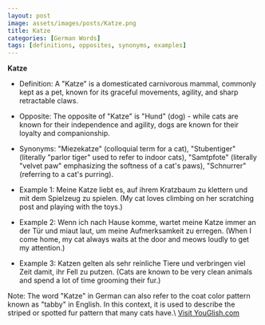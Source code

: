 ```yaml
---
layout: post
image: assets/images/posts/Katze.png
title: Katze
categories: [German Words]
tags: [definitions, opposites, synonyms, examples]
---
```


**Katze**

- Definition: A "Katze" is a domesticated carnivorous mammal, commonly kept as a pet, known for its graceful movements, agility, and sharp retractable claws.

- Opposite: The opposite of "Katze" is "Hund" (dog) - while cats are known for their independence and agility, dogs are known for their loyalty and companionship.

- Synonyms: "Miezekatze" (colloquial term for a cat), "Stubentiger" (literally "parlor tiger" used to refer to indoor cats), "Samtpfote" (literally "velvet paw" emphasizing the softness of a cat's paws), "Schnurrer" (referring to a cat's purring).

- Example 1: Meine Katze liebt es, auf ihrem Kratzbaum zu klettern und mit dem Spielzeug zu spielen. (My cat loves climbing on her scratching post and playing with the toys.)

- Example 2: Wenn ich nach Hause komme, wartet meine Katze immer an der Tür und miaut laut, um meine Aufmerksamkeit zu erregen. (When I come home, my cat always waits at the door and meows loudly to get my attention.)

- Example 3: Katzen gelten als sehr reinliche Tiere und verbringen viel Zeit damit, ihr Fell zu putzen. (Cats are known to be very clean animals and spend a lot of time grooming their fur.)

Note: The word "Katze" in German can also refer to the coat color pattern known as "tabby" in English. In this context, it is used to describe the striped or spotted fur pattern that many cats have.\ <a id="yg-widget-0" class="youglish-widget" data-query="Katze" data-lang="german" data-components="8412" data-auto-start="0" data-bkg-color="theme_light" data-title="How%20to%20pronounce%20Katze%20in%20German"  rel="nofollow" href="https://youglish.com">Visit YouGlish.com</a><script async src="https://youglish.com/public/emb/widget.js" charset="utf-8"></script>